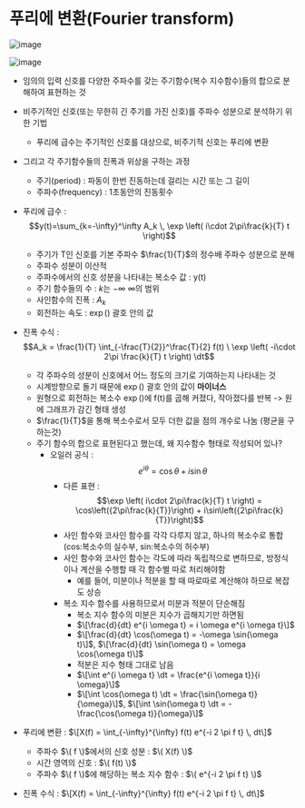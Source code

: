 # 푸리에 변환(Fourier transform)
![image](https://github.com/user-attachments/assets/bc4e8fc3-46d3-4248-a2a6-00a2b4d66706)

![image](https://github.com/user-attachments/assets/e5b6cc82-92b7-4adc-915b-1430a2763f3f)

- 임의의 입력 신호를 다양한 주파수를 갖는 주기함수(복수 지수함수)들의 합으로 분해하여 표현하는 것
- 비주기적인 신호(또는 무한히 긴 주기를 가진 신호)를 주파수 성분으로 분석하기 위한 기법
  - 푸리에 급수는 주기적인 신호를 대상으로, 비주기적 신호는 푸리에 변환 
- 그리고 각 주기함수들의 진폭과 위상을 구하는 과정
  - 주기(period) : 파동이 한번 진동하는데 걸리는 시간 또는 그 길이
  - 주파수(frequency) : 1초동안의 진동횟수  

- 푸리에 급수 : $$y(t)=\sum_{k=-\infty}^\infty A_k \, \exp \left( i\cdot 2\pi\frac{k}{T} t \right)$$
  - 주기가 T인 신호를 기본 주파수 $\frac{1}{T}$의 정수배 주파수 성분으로 분해
  - 주파수 성분이 이산적
  - 주파수에서의 신호 성분을 나타내는 복소수 값 : y(t) 
  - 주기 함수들의 수 : $k$는 $-\infty ~ \infty$의 범위
  - 사인함수의 진폭 : $A_k$
  - 회전하는 속도 : $\exp()$ 괄호 안의 값

- 진폭 수식 : $$A_k = \frac{1}{T} \int_{-\frac{T}{2}}^\frac{T}{2} f(t) \ \exp \left( -i\cdot 2\pi \frac{k}{T} t \right) \dt$$
  - 각 주파수의 성분이 신호에서 어느 정도의 크기로 기여하는지 나타내는 것
  - 시계방향으로 돌기 때문에 $\exp()$ 괄호 안의 값이 **마이너스**
  - 원형으로 회전하는 복소수 $\exp()$에 f(t)를 곱해 커졌다, 작아졌다를 반복 -> 원에 그래프가 감긴 형태 생성
  - $\frac{1}{T}$을 통해 복소수로서 모두 더한 값을 점의 개수로 나눔 (평균을 구하는것)
  - 주기 함수의 합으로 표현된다고 했는데, 왜 지수함수 형태로 작성되어 있나?
    - 오일러 공식 : $$e^{i\theta} = \cos{\theta} + i\sin{\theta}$$
      - 다른 표현 : $$\exp \left( i\cdot 2\pi\frac{k}{T} t \right) = \cos\left({2\pi\frac{k}{T}}\right) + i\sin\left({2\pi\frac{k}{T}}\right)$$
      - 사인 함수와 코사인 함수를 각각 다루지 않고, 하나의 복소수로 통합(cos:복소수의 실수부, sin:복소수의 허수부)
      - 사인 함수와 코사인 함수는 각도에 따라 독립적으로 변하므로, 방정식이나 계산을 수행할 때 각 함수별 따로 처리해야함
        - 예를 들어, 미분이나 적분을 할 때 따로따로 계산해야 하므로 복잡도 상승
      - 복소 지수 함수를 사용하므로서 미분과 적분이 단순해짐
        - 복소 지수 함수의 미분은 지수가 곱해지기만 하면됨
        - $\[\frac{d}{dt} e^{i \omega t} = i \omega e^{i \omega t}\]$
        - $\[\frac{d}{dt} \cos(\omega t) = -\omega \sin(\omega t)\]$, $\[\frac{d}{dt} \sin(\omega t) = \omega \cos(\omega t)\]$
        - 적분은 지수 형태 그대로 남음
        - $\[\int e^{i \omega t} \dt = \frac{e^{i \omega t}}{i \omega}\]$
        - $\[\int \cos(\omega t) \dt = \frac{\sin(\omega t)}{\omega}\]$, $\[\int \sin(\omega t) \dt = -\frac{\cos(\omega t)}{\omega}\]$
      
- 푸리에 변환 : $\[X(f) = \int_{-\infty}^{\infty} f(t) e^{-i 2 \pi f t} \, dt\]$
  - 주파수 $\( f \)$에서의 신호 성분 : $\( X(f) \)$
  - 시간 영역의 신호 : $\( f(t) \)$
  - 주파수 $\( f \)$에 해당하는 복소 지수 함수 : $\( e^{-i 2 \pi f t} \)$

- 진폭 수식 : $\[X(f) = \int_{-\infty}^{\infty} f(t) e^{-i 2 \pi f t} \, dt\]$

